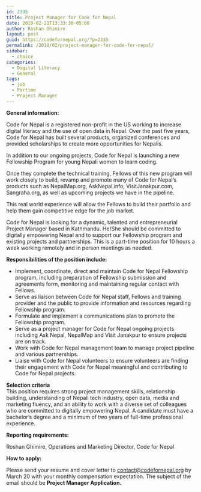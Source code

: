 ```yaml
---
id: 2335
title: Project Manager for Code for Nepal
date: 2019-02-21T13:33:30-05:00
author: Roshan Ghimire
layout: post
guid: https://codefornepal.org/?p=2335
permalink: /2019/02/project-manager-for-code-for-nepal/
sidebar:
  - choice
categories:
  - Digital Literacy
  - General
tags:
  - job
  - Partime
  - Project Manager
---
```

**General information:**

Code for Nepal is a registered non-profit in the US working to increase digital literacy and the use of open data in Nepal. Over the past five years, Code for Nepal has built several products, organized conferences and provided scholarships to create more opportunities for Nepalis.  


In addition to our ongoing projects, Code for Nepal is launching a new Fellowship Program for young Nepali women to learn coding. 

Once they complete the technical training, Fellows of this new program will work closely to build, revamp and promote many of Code for Nepal’s products such as NepalMap.org, AskNepal.info, VisitJanakpur.com, Sangraha.org, as well as upcoming projects we have in the pipeline. 

This real world experience will allow the Fellows to build their portfolio and help them gain competitive edge for the job market. &nbsp;

Code for Nepal is looking for a dynamic, talented and entrepreneurial Project Manager based in Kathmandu. He/She should be committed to digitally empowering Nepal and to support our Fellowship program and existing projects and partnerships. This is a part-time position for 10 hours a week working remotely and <g class="gr_ gr\_4 gr-alert gr\_spell gr\_inline\_cards gr\_run\_anim ContextualSpelling ins-del multiReplace" id="4" data-gr-id="4">in person</g> meetings as needed. 

**Responsibilities of the position include:** 

  * Implement, coordinate, direct and maintain Code for Nepal Fellowship program, including preparation of Fellowship submission and agreements form, monitoring and maintaining regular contact with Fellows.
  * Serve as liaison between Code for Nepal staff, Fellows and training provider and the public to provide information and resources regarding Fellowship program. 
  * Formulate and implement a communications plan to promote the Fellowship program. 
  * Serve as a project manager for Code for Nepal ongoing projects including Ask Nepal, NepalMap and Visit Janakpur to ensure projects are on track. 
  * Work with Code for Nepal management team to manage project pipeline and various partnerships.
  * Liaise with Code for Nepal volunteers to ensure volunteers are finding their engagement with Code for Nepal meaningful and contributing to Code for Nepal projects. 

**Selection c<g class="gr_ gr\_9 gr-alert gr\_spell gr\_inline\_cards gr\_run\_anim ContextualSpelling ins-del multiReplace" id="9" data-gr-id="9">riteria</g>**  
This position requires strong project management skills, relationship building, understanding of Nepali tech industry, open data, media and marketing fluency, and an ability to work with a diverse set of colleagues who are committed to digitally empowering Nepal. A candidate must have a bachelor’s degree and a minimum of two years of full-time professional experience.  


**Reporting requirements:** 

Roshan Ghimire, Operations and Marketing Director, Code for Nepal





**How to apply:** 

Please send your resume and cover letter to <a>contact@codefornepal.org</a> by March 20 with your monthly compensation expectation. The subject of the email should be **Project Manager Application.**
